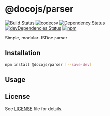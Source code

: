 # @docojs/parser

[![Build Status](https://travis-ci.org/DocoJS/parser.svg?branch=master)](https://travis-ci.org/DocoJS/parser) [![codecov](https://codecov.io/gh/DocoJS/parser/branch/master/graph/badge.svg)](https://codecov.io/gh/DocoJS/parser) [![Dependency Status](https://david-dm.org/DocoJS/parser.svg)](https://david-dm.org/DocoJS/parser) [![devDependencies Status](https://david-dm.org/DocoJS/parser/dev-status.svg)](https://david-dm.org/DocoJS/parser?type=dev) [![npm](https://img.shields.io/npm/v/@docojs/parser.svg)](https://www.npmjs.com/package/@docojs/parser)

Simple, modular JSDoc parser.

## Installation

```bash
npm install @docojs/parser [--save-dev]
```

## Usage

## License

See [LICENSE](./LICENSE) file for details.
